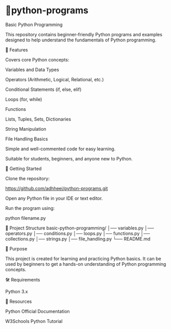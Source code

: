 # 🚀python-programs



Basic Python Programming

This repository contains beginner-friendly Python programs and examples designed to help understand the fundamentals of Python programming.

📌 Features

Covers core Python concepts:

Variables and Data Types

Operators (Arithmetic, Logical, Relational, etc.)

Conditional Statements (if, else, elif)

Loops (for, while)

Functions

Lists, Tuples, Sets, Dictionaries

String Manipulation

File Handling Basics

Simple and well-commented code for easy learning.

Suitable for students, beginners, and anyone new to Python.

🚀 Getting Started

Clone the repository:

https://github.com/adhheei/python-programs.git


Open any Python file in your IDE or text editor.

Run the program using:

python filename.py

📂 Project Structure
basic-python-programming/
│── variables.py
│── operators.py
│── conditions.py
│── loops.py
│── functions.py
│── collections.py
│── strings.py
│── file_handling.py
└── README.md

🎯 Purpose

This project is created for learning and practicing Python basics. It can be used by beginners to get a hands-on understanding of Python programming concepts.

🛠️ Requirements

Python 3.x

📖 Resources

Python Official Documentation

W3Schools Python Tutorial

